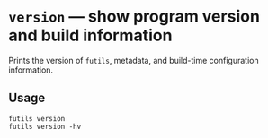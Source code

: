 # `version` — show program version and build information

Prints the version of `futils`, metadata, and build-time configuration information.

## Usage

```
futils version
futils version -hv
```
